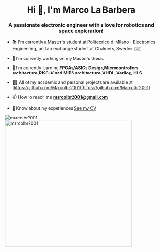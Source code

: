 <h1 align="center">Hi 👋, I'm Marco La Barbera</h1>
<h3 align="center">A passionate electronic engineer with a love for robotics and space exploration!</h3>

<!--<p align="left"> <img src="https://komarev.com/ghpvc/?username=marcolbr2001&label=Profile%20views&color=0e75b6&style=flat" alt="marcolbr2001" /> </p>-->

- 📚 I'm currently a Master's student at Politecnico di Milano - Electronics Engineering, and an exchange student at Chalmers, Sweden 🇸🇪.

- 🔭 I’m currently working on my Master's thesis.

- 🌱 I’m currently learning **FPGAs/ASICs Design,Microcontrollers architecture,RISC-V and MIPS architecture, VHDL, Verilog, HLS**

- 👨‍💻 All of my academic and personal projects are available at [https://github.com/Marcolbr2001](https://github.com/Marcolbr2001)

- 📫 How to reach me **marcolbr2001@gmail.com**

- 📄 Know about my experiences [See my CV](https://github.com/Marcolbr2001/Marcolbr2001/blob/main/CV.pdf)


<p><img align="left" src="https://github-readme-stats.vercel.app/api/top-langs?username=marcolbr2001&show_icons=true&locale=en&layout=compact" alt="marcolbr2001" /></p>


<p><img align="center" width="419px" src="https://github-readme-streak-stats.herokuapp.com/?user=marcolbr2001&" alt="marcolbr2001" /></p>
<!--
<h3 align="left">Languages and Tools:</h3>
<p align="left"> <a href="https://www.arduino.cc/" target="_blank" rel="noreferrer"> <img src="https://cdn.worldvectorlogo.com/logos/arduino-1.svg" alt="arduino" width="40" height="40"/> </a> <a href="https://www.cprogramming.com/" target="_blank" rel="noreferrer"> <img src="https://raw.githubusercontent.com/devicons/devicon/master/icons/c/c-original.svg" alt="c" width="40" height="40"/> </a> <a href="https://www.w3schools.com/cpp/" target="_blank" rel="noreferrer"> <img src="https://raw.githubusercontent.com/devicons/devicon/master/icons/cplusplus/cplusplus-original.svg" alt="cplusplus" width="40" height="40"/> </a> <a href="https://git-scm.com/" target="_blank" rel="noreferrer"> <img src="https://www.vectorlogo.zone/logos/git-scm/git-scm-icon.svg" alt="git" width="40" height="40"/> </a> <a href="https://www.mathworks.com/" target="_blank" rel="noreferrer"> <img src="https://upload.wikimedia.org/wikipedia/commons/2/21/Matlab_Logo.png" alt="matlab" width="40" height="40"/> </a> <a href="https://www.python.org" target="_blank" rel="noreferrer"> <img src="https://raw.githubusercontent.com/devicons/devicon/master/icons/python/python-original.svg" alt="python" width="40" height="40"/> </a> </p>

<h3 align="left">Connect with me:</h3>
<p align="left">
<a href="https://linkedin.com/in/marco la barbera" target="blank"><img align="center" src="https://raw.githubusercontent.com/rahuldkjain/github-profile-readme-generator/master/src/images/icons/Social/linked-in-alt.svg" alt="marco la barbera" height="30" width="40" /></a>
<a href="https://instagram.com/marcolbr2001" target="blank"><img align="center" src="https://raw.githubusercontent.com/rahuldkjain/github-profile-readme-generator/master/src/images/icons/Social/instagram.svg" alt="marcolbr2001" height="30" width="40" /></a>
</p>

<h3 align="left">Support:</h3>
<p><a href="https://www.buymeacoffee.com/marcolbr2001"> <img align="left" src="https://cdn.buymeacoffee.com/buttons/v2/default-yellow.png" height="50" width="210" alt="https://buymeacoffee.com/marcolbr2001" /></a></p><br><br>
-->

<!--<p>&nbsp;<img align="center" src="https://github-readme-stats.vercel.app/api?username=marcolbr2001&show_icons=true&locale=en" alt="marcolbr2001" /></p>

<p align="left"> <a href="https://github.com/ryo-ma/github-profile-trophy"><img src="https://github-profile-trophy.vercel.app/?username=marcolbr2001" alt="marcolbr2001" /></a> </p>--X
